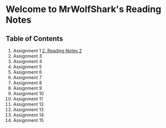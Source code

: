 # Welcome to MrWolfShark's Reading Notes

## **Table of Contents**

1. Assignment 1
[2. Reading Notes 2](.\class-02.md) 
3. Assignment 3
4. Assignment 4
5. Assignment 5
6. Assignment 6
7. Assignment 7
8. Assignment 8
9. Assignment 9
10. Assignment 10
11. Assignment 11
12. Assignment 12
13. Assignment 13
14. Assignment 14
15. Assignment 15
